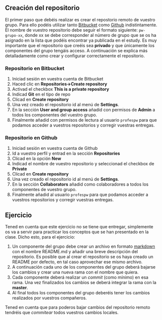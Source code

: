## Creación del repositorio
El primer paso que debéis realizar es crear el repostorio remoto de vuestro grupo. Para ello podéis utilizar tanto [Bitbucket](https://bitbucket.org) como [Github](https://github.com) indistintamente. El nombre de vuestro repositorio debe seguir el formato siguiente: `pw-grupo-xx`, donde xx se debe corresponder al número de grupo que se os ha asignado en la lista que podéis encontrar ya publicada en el estudy. Es muy importante que el repositorio que creéis sea **privado** y que únicamente los componentes del grupo tengáis acceso. A continuación se explica más detalladamente como crear y configurar correctamente el repositorio. 

### Repositorio en Bitbucket
1. Iniciad sesión en vuestra cuenta de Bitbucket
2. Haced clic en **Repositories->Create repository**
3. Activad el checkbox **This is a private repository**
4. Indicad **Git** en el tipo de repo
5. Clicad en **Create repository**
6. Una vez creado el repositorio id al menú de **Settings**. 
7. En la sección **User and group access** añadid con permisos de **Admin** a todos los componentes del vuestro grupo.
8. Finalmente añadid con permisos de lectura al usuario `profespw` para que podamos acceder a vuestros repositorios y corregir vuestras entregas. 

### Repositorio en Github
1. Iniciad sesión en vuestra cuenta de Github
2. Id a vuestro perfil y entrad en la sección **Repositories**
3. Clicad en la opción **New**
4. Indicad el nombre de vuestro repositorio y seleccionad el checkbox de **Private**
5. Clicad en **Create repository**
6. Una vez creado el repositorio id al menú de **Settings**. 
7. En la sección **Collaborators** añadid como colaboradores a todos los componentes de vuestro grupo.
8. Finalmente añadid al usuario `profespw` para que podamos acceder a vuestros repositorios y corregir vuestras entregas. 

## Ejercicio
Tened en cuenta que este ejercicio no se tiene que entregar, simplemente os va a servir para practicar los conceptos que se han presentado en la clase. Dicho esto, para el ejercicio:

1. Un componente del grupo debe crear un archivo en formato [markdown](https://es.wikipedia.org/wiki/Markdown) con el nombre README.md y añadir una breve descripción del repositorio. Es posible que al crear el repositorio se os haya creado un README por defecto, en tal caso aprovechar ese mismo archivo.
2. A continuación cada uno de los componentes del grupo deberá bajarse los cambios y crear una nueva rama con el nombre que quiera. 
3. Cada componente deberá realizar un *commit* (como mínimo) en esa rama. Una vez finalizados los cambios se deberá integrar la rama con la **master**.
4. Al final todos los componentes del grupo deberéis tener los cambios realizados por vuestros compañeros. 

Tened en cuenta que para poderos bajar cambios del repositorio remoto tendréis que *commitear* todos vuestros cambios locales. 




